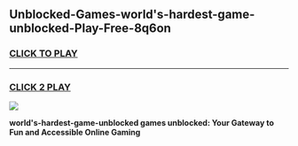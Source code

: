 
## Unblocked-Games-world's-hardest-game-unblocked-Play-Free-8q6on
<h3>
<a href="https://premium76.site?title=world's-hardest-game-unblocked&ref=23A">CLICK TO PLAY</a></h3>
<hr>

<h3>
<a href="https://premium76.site?title=world's-hardest-game-unblocked&ref=23A">CLICK 2 PLAY</a>
  
</h3>

<a href="https://premium76.site?title=world's-hardest-game-unblocked&ref=23A"><img src="https://clearcache.store/games.png"></a>


**world's-hardest-game-unblocked games unblocked: Your Gateway to Fun and Accessible Online Gaming**
